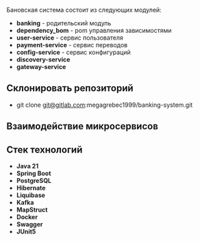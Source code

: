 
Бановская система состоит из следующих модулей:

- **banking** - родительский модуль
- **dependency_bom** - pom управления зависимостями
- **user-service** - сервис пользователя
- **payment-service** - сервис переводов
- **config-service** - сервис конфигураций
- **discovery-service**
- **gateway-service**


## Склонировать репозиторий

- git clone git@gitlab.com:megagrebec1999/banking-system.git

## Взаимодействие микросервисов

## Стек технологий

- **Java 21**
- **Spring Boot**
- **PostgreSQL**
- **Hibernate**
- **Liquibase**
- **Kafka**
- **MapStruct**
- **Docker**
- **Swagger**
- **JUnit5**




